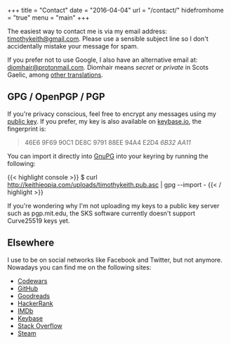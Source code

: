 +++
title = "Contact"
date = "2016-04-04"
url = "/contact/"
hidefromhome = "true"
menu = "main"
+++

The easiest way to contact me is via my email address: [timothykeith@gmail.com](mailto:diomhair@protonmail.com).
Please use a sensible subject line so I don't accidentally mistake your message for spam.

If you prefer not to use Google, I also have an alternative email at: [diomhair@protonmail.com](mailto:diomhair@protonmail.com). D&#xEC;omhair means *secret* or *private* in Scots Gaelic, among [other translations](https://en.wiktionary.org/wiki/d%C3%AComhair).


## GPG / OpenPGP / PGP
If you're privacy conscious, feel free to encrypt any messages using my [public key](http://uploads.keithieopia.com/timothykeith.pub.asc). If you prefer, my key is also available on [keybase.io](https://keybase.io/timothykeith), the fingerprint is:

> 46E6 9F69 90C1 DE8C 9791 88EE 94A4 E2D4 *6B32 AA11*

You can import it directly into [GnuPG](https://gnupg.org/) into your keyring by running the following:

{{< highlight console >}}
$ curl http://keithieopia.com/uploads/timothykeith.pub.asc | gpg --import -
{{< / highlight >}}

If you're wondering why I'm not uploading my keys to a public key server such as pgp.mit.edu, the SKS software currently doesn't support Curve25519 keys yet.


## Elsewhere
I use to be on social networks like Facebook and Twitter, but not anymore. Nowadays you can find me on the following sites:

- [Codewars](https://www.codewars.com/users/keithieopia)
- [GitHub](https://github.com/keithieopia)
- [Goodreads](https://www.goodreads.com/keithieopia)
- [HackerRank](https://www.hackerrank.com/timothykeith)
- [IMDb](http://www.imdb.com/user/ur73901400/ratings?sort=user_rating:desc)
- [Keybase](https://keybase.io/timothykeith)
- [Stack Overflow](https://stackoverflow.com/users/7416714/keithieopia)
- [Steam](https://steamcommunity.com/id/keithieopia)




